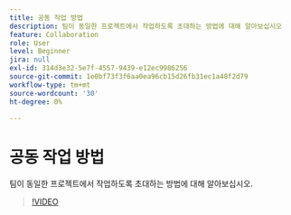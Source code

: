 ```yaml
---
title: 공동 작업 방법
description: 팀이 동일한 프로젝트에서 작업하도록 초대하는 방법에 대해 알아보십시오
feature: Collaboration
role: User
level: Beginner
jira: null
exl-id: 314d3e32-5e7f-4557-9439-e12ec9986256
source-git-commit: 1e0bf73f3f6aa0ea96cb15d26fb31ec1a48f2d79
workflow-type: tm+mt
source-wordcount: '30'
ht-degree: 0%

---
```


# 공동 작업 방법

팀이 동일한 프로젝트에서 작업하도록 초대하는 방법에 대해 알아보십시오.

>[!VIDEO](https://video.tv.adobe.com/v/3420253?quality=12&learn=on&hidetitle=true)
